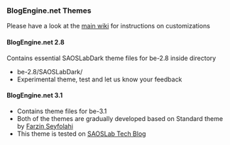 ### BlogEngine.net Themes
Please have a look at the [main wiki](https://github.com/atiq-cs/be_themes/wiki) for instructions on customizations

#### BlogEngine.net 2.8
Contains essential SAOSLabDark theme files for be-2.8 inside directory
 - be-2.8/SAOSLabDark/
 - Experimental theme, test and let us know your feedback

#### BlogEngine.net 3.1
 - Contains theme files for be-3.1
 - Both of the themes are gradually developed based on Standard theme by [Farzin Seyfolahi](http://seyfolahi.net/)
 - This theme is tested on [SAOSLab Tech Blog](http://tech.saoslab.com)
